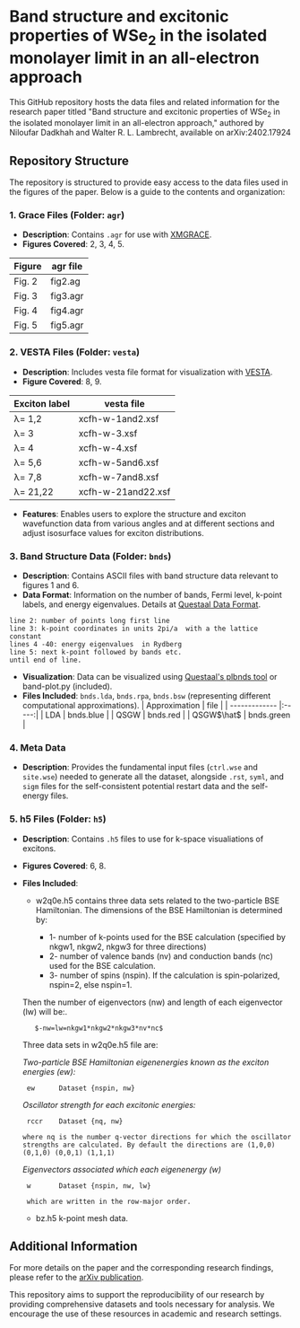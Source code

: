 # Band structure and excitonic properties of WSe<sub>2</sub> in the isolated monolayer limit in an all-electron approach

This GitHub repository hosts the data files and related information for the research paper titled "Band structure and excitonic properties of WSe<sub>2</sub> in the isolated  monolayer limit in an all-electron approach," authored by Niloufar Dadkhah and Walter R. L. Lambrecht, available on arXiv:2402.17924

## Repository Structure

The repository is structured to provide easy access to the data files used in the figures of the paper. Below is a guide to the contents and organization:

### 1. Grace Files (Folder: `agr`)
- **Description**: Contains `.agr` for use with [XMGRACE](https://plasma-gate.weizmann.ac.il/Grace/).
- **Figures Covered**: 2, 3, 4, 5.
  
| Figure     | agr file |
| ------------- |-----|
| Fig. 2      | fig2.ag |
| Fig. 3      | fig3.agr     |
| Fig. 4      | fig4.agr     |
| Fig. 5      | fig5.agr    |

### 2. VESTA Files (Folder: `vesta`)
- **Description**: Includes vesta file format for visualization with [VESTA](https://jp-minerals.org/vesta/en/).
- **Figure Covered**: 8, 9.
  
| Exciton label   | vesta file         |
| --------------- | -----------------  |
| &lambda;= 1,2   | xcfh-w-1and2.xsf   |
| &lambda;= 3     | xcfh-w-3.xsf       |
| &lambda;= 4     | xcfh-w-4.xsf       |
| &lambda;= 5,6   | xcfh-w-5and6.xsf   |
| &lambda;= 7,8   | xcfh-w-7and8.xsf   |
| &lambda;= 21,22 | xcfh-w-21and22.xsf |
- **Features**: Enables users to explore the structure and exciton wavefunction data from various angles and at different sections and adjust isosurface values for exciton distributions.

### 3. Band Structure Data (Folder: `bnds`)
- **Description**: Contains ASCII files with band structure data relevant to figures 1 and 6.
- **Data Format**: Information on the number of bands, Fermi level, k-point labels, and energy eigenvalues. Details at [Questaal Data Format](https://www.questaal.org/docs/input/data_format/#bnds-file).

```line 1: number of bands, Fermi level, k-point labels
line 2: number of points long first line
line 3: k-point coordinates in units 2pi/a  with a the lattice constant
lines 4 -40: energy eigenvalues  in Rydberg
line 5: next k-point followed by bands etc.
until end of line.
```
- **Visualization**: Data can be visualized using [Questaal's plbnds tool](https://www.questaal.org/docs/misc/plbnds/) or band-plot.py (included).
- **Files Included**: `bnds.lda`, `bnds.rpa`, `bnds.bsw` (representing different computational approximations).
 | Approximation  | file |
| ------------- |:-----:|
| LDA   | bnds.blue |
| QSGW     | bnds.red |
| QSGW$\hat$     | bnds.green |



### 4. Meta Data 
- **Description**: Provides the fundamental input files (`ctrl.wse` and `site.wse`) needed to generate all the dataset, alongside `.rst`, `syml`, and `sigm` files for the self-consistent potential restart data and the self-energy files.

<!Organization: Data is arranged in subfolders for the bulk and various `c` values, facilitating quick regeneration of the results.>


### 5. h5 Files (Folder: `h5`)
- **Description**: Contains `.h5` files to use for k-space visualiations of excitons.
- **Figures Covered**: 6, 8.
- **Files Included**:
     
     - w2q0e.h5 contains three data sets related to the two-particle BSE Hamiltonian.
      The dimensions of the BSE Hamiltonian is determined by:
        
        - 1- number of k-points used for the BSE calculation (specified by nkgw1, nkgw2, nkgw3 for three directions)
        - 2- number of valence bands (nv) and conduction bands (nc) used for the BSE calculation.
        - 3- number of spins (nspin). If the calculation is spin-polarized, nspin=2, else nspin=1.
    
     Then the number of eigenvectors (nw) and length of each eigenvector (lw) will be:.
  
         $-nw=lw=nkgw1*nkgw2*nkgw3*nv*nc$

     Three data sets in w2q0e.h5 file are:
        
     _Two-particle BSE Hamiltonian eigenenergies known as the exciton energies (ew):_
       
       ew      Dataset {nspin, nw}
      
    
     _Oscillator strength for each excitonic energies:_
    
       rccr    Dataset {nq, nw}
       
      where nq is the number q-vector directions for which the oscillator strengths are calculated. By default the directions are (1,0,0) (0,1,0) (0,0,1) (1,1,1)
     
    _Eigenvectors associated which each eigenenergy (w)_
    
       w       Dataset {nspin, nw, lw}
       
       which are written in the row-major order.

  - bz.h5 k-point mesh data.


## Additional Information

For more details on the paper and the corresponding research findings, please refer to the [arXiv publication](#).

This repository aims to support the reproducibility of our research by providing comprehensive datasets and tools necessary for analysis. We encourage the use of these resources in academic and research settings.
